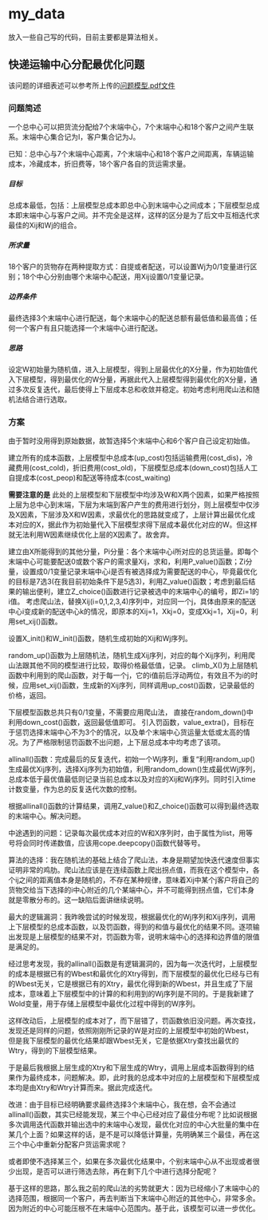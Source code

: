 # my_data
放入一些自己写的代码，目前主要都是算法相关。


## 快递运输中心分配最优化问题
该问题的详细表述可以参考所上传的[问题模型.pdf文件](https://github.com/sevenry/my_data/blob/master/160703/%E6%A8%A1%E5%9E%8B%E5%BB%BA%E7%AB%8B.pdf)

### 问题简述
一个总中心可以把货流分配给7个末端中心，7个末端中心和18个客户之间产生联系。末端中心集合记为I，客户集合记为J。

已知：总中心与7个末端中心距离，7个末端中心和18个客户之间距离，车辆运输成本，冷藏成本，折旧费等，18个客户各自的货运需求量。

##### 目标
总成本最低，包括：上层模型总成本即总中心到末端中心之间成本；下层模型总成本即末端中心与客户之间。并不完全是这样，这样的区分是为了后文中互相迭代求最佳的Xij和Wj的组合。

##### 所求量
18个客户的货物存在两种提取方式：自提或者配送，可以设置Wj为0/1变量进行区别；18个中心分别由哪个末端中心配送，用Xij设置0/1变量记录。

##### 边界条件
最终选择3个末端中心进行配送，每个末端中心的配送总额有最低值和最高值；任何一个客户有且只能选择一个末端中心进行配送。

##### 思路
设定W初始量为随机值，进入上层模型，得到上层最优化的X分量，作为初始值代入下层模型，得到最优化的W分量，再据此代入上层模型得到最优化的X分量，通过多次反复迭代，最后使得上下层成本总和收敛并稳定。初始考虑利用爬山法和随机法结合进行选取。

### 方案

由于暂时没用得到原始数据，故暂选择5个末端中心和6个客户自己设定初始值。

建立所有的成本函数，上层模型中总成本(up_cost)包括运输费用(cost_dis)，冷藏费用(cost_cold)，折旧费用(cost_old)，下层模型总成本(down_cost)包括人工自提成本(cost_peop)和配送等待成本(cost_waiting)

**需要注意的是** 此处的上层模型和下层模型中均涉及W和X两个因素，如果严格按照上层为总中心到末端，下层为末端到客户产生的费用进行划分，则上层模型中仅涉及X因素，下层涉及X和W因素，求最优化的思路就变成了，上层计算出最优化成本对应的X，据此作为初始量代入下层模型求得下层成本最优化对应的W。但这样就无法利用W因素继续优化上层的X因素了。故舍弃。

建立由X所能得到的其他分量，Pi分量：各个末端中心i所对应的总货运量。即每个末端中心可能要配送0或数个客户的需求量Xij，求和，利用P_value()函数；Zi分量，设置成0/1变量记录末端中心i是否有被选择成为需要配送的中心，毕竟最优化的目标是7选3(在我目前初始条件下是5选3)，利用Z_value()函数；考虑到最后结果的输出便利，建立Z_choice()函数进行记录被选中的末端中心的编号，即Zi=1的i值。
考虑爬山法，替换Xij(i=0,1,2,3,4)序列中，对应同一个j，具体由原来的配送中心i变成新的配送中心k的情况，即原本的Xij=1，Xkj=0，变成Xkj=1，Xij=0，利用set_xij()函数。

设置X_init()和W_init()函数，随机生成初始的Xij和Wj序列。

random_up()函数为上层随机法，随机生成Xij序列，对应的每个Xij序列，利用爬山法跟其他不同的模型进行比较，取得价格最低值，记录。
climb_X()为上层随机函数中利用到的爬山函数，对于每一个j，它的i值前后浮动两位，有效且不为i的时候，应用set_xij()函数，生成新的Xij序列，同样调用up_cost()函数，记录最低的价格，返回。

下层模型函数总共只有0/1变量，不需要应用爬山法， 直接在random_down()中利用down_cost()函数，返回最低值即可。
引入罚函数，value_extra()，目标在于惩罚选择末端中心不为3个的情况，以及单个末端中心货运量太低或太高的情况。为了严格限制惩罚函数不出问题，上下层总成本中均考虑了该项。

allinall()函数：完成最后的反复迭代，初始一个Wj序列，重复“利用random_up()生成最优Xij序列，选择Xij序列为初始值，利用random_down()生成最优Wj序列，总成本低于最优值最低则记录当前总成本以及对应的Xij和Wj序列。同时引入time计数变量，作为总的反复迭代次数的控制。

根据allinall()函数的计算结果，调用Z_value()和Z_choice()函数可以得到最终选取的末端中心。解决问题。

中途遇到的问题：记录每次最优成本对应的W和X序列时，由于属性为list，用等号将会同时传递数值，应该用cope.deepcopy()函数代替等号。

算法的选择：我在随机法的基础上结合了爬山法，本身是期望加快迭代速度但事实证明非常的鸡肋。爬山法应该是在连续函数上爬出拐点值，而我在这个模型中，各个ij之间的距离值本身是随机的，不存在某种规律，意味着Xij中某个j客户将自己的货物交给当下选择的i中心附近的几个某端中心，并不可能得到拐点值，它们本身就是零散分布的。这一缺陷后面讲继续说明。

最大的逻辑漏洞：我昨晚尝试的时候发现，根据最优化的Wj序列和Xij序列，调用上下层模型的总成本函数，以及罚函数，得到的和值与最优化的结果不同。逐项输出发现是上层模型的结果不对，罚函数为零，说明末端中心的选择和边界值的限值是满足的。

经过思考发现，我的allinall()函数是有逻辑漏洞的，因为每一次迭代时，上层模型的成本是根据已有的Wbest和最优化的Xtry得到，而下层模型的最优化已经与已有的Wbest无关，它是根据已有的Xtry，最优化得到新的Wbest，并且生成了下层成本，意味着上下层模型中的计算的和利用到的Wj序列是不同的。于是我新建了Wold变量，用于存储上层模型中最优化过程中得到的W序列。

这样改动后，上层模型的成本对了，而下层错了，罚函数依旧没问题。再次查找，发现还是同样的问题，依照刚刚所记录的W是对应的上层模型中初始的Wbest，但是我下层模型的最优化结果却跟Wbest无关，它是依据Xtry查找出最优的Wtry，得到的下层模型结果。

于是最后我根据上层生成的Xtry和下层生成的Wtry，调用上层成本函数得到的结果作为最终成本，问题解决。即，此时我的总成本中对应的上层模型和下层模型成本均是由Xtry和Wtry计算而来。据此完成迭代。

改进：由于目标已经明确要求最终选择3个末端中心，我在想，会不会通过allinall()函数，其实已经能发现，某三个中心已经对应了最佳分布呢？比如说根据多次调用迭代函数并输出选中的末端中心发现，最优化对应的中心大批量的集中在某几个上面？如果这样的话，是不是可以降低计算量，先明确某三个最佳，再在这三个中心中重新分配客户货运需求呢？

或者即使不选择某三个，如果在多次最优化结果中，个别末端中心从不出现或者很少出现，是否可以进行筛选去除，再在剩下几个中进行选择分配呢？

基于这样的思路，那么我之前的爬山法的劣势就更大：因为已经缩小了末端中心的选择范围，根据同一个客户，再去判断当下末端中心附近的其他中心，非常多余。因为附近的中心可能压根不在末端中心范围内。基于此，该模型可以进一步优化。

